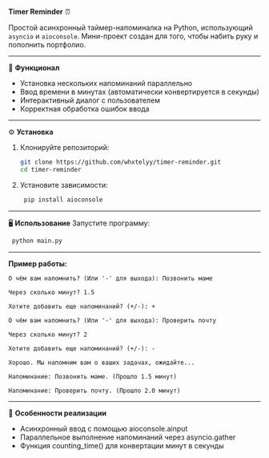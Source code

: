 **Timer Reminder** ⏰

Простой асинхронный таймер-напоминалка на Python, использующий `asyncio` и `aioconsole`. Мини-проект создан для того,
чтобы набить руку и пополнить портфолио.

--------------------------------------------------------------
🚀 **Функционал**
- Установка нескольких напоминаний параллельно
- Ввод времени в минутах (автоматически конвертируется в секунды)
- Интерактивный диалог с пользователем
- Корректная обработка ошибок ввода
--------------------------------------------------------------
⚙️ **Установка**
1. Клонируйте репозиторий:
   ```bash
   git clone https://github.com/whxtelyy/timer-reminder.git
   cd timer-reminder
   ```

2. Установите зависимости:
   ```bash
    pip install aioconsole
   ```
--------------------------------------------------------------
🖥️ **Использование**
Запустите программу:
   ```bash
    python main.py
   ```
--------------------------------------------------------------
**Пример работы:**
```
О чём вам напомнить? (Или '-' для выхода): Позвонить маме

Через сколько минут? 1.5

Хотите добавить еще напоминаний? (+/-): +

О чём вам напомнить? (Или '-' для выхода): Проверить почту

Через сколько минут? 2

Хотите добавить еще напоминаний? (+/-): -

Хорошо. Мы напомним вам о ваших задачах, ожидайте...

Напоминание: Позвонить маме. (Прошло 1.5 минут)

Напоминание: Проверить почту. (Прошло 2.0 минут)
```
--------------------------------------------------------------
📝 **Особенности реализации**
- Асинхронный ввод с помощью aioconsole.ainput
- Параллельное выполнение напоминаний через asyncio.gather
- Функция counting_time() для конвертации минут в секунды
